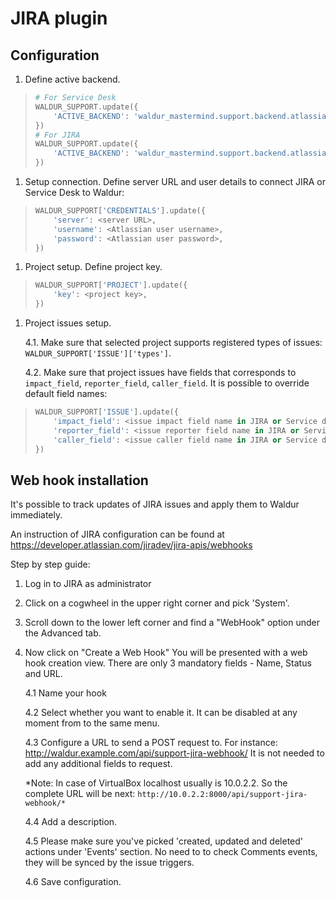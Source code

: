 # JIRA plugin

## Configuration

1. Define active backend.

> ``` python
> # For Service Desk
> WALDUR_SUPPORT.update({
>     'ACTIVE_BACKEND': 'waldur_mastermind.support.backend.atlassian:ServiceDeskBackend',
> })
> # For JIRA
> WALDUR_SUPPORT.update({
>     'ACTIVE_BACKEND': 'waldur_mastermind.support.backend.atlassian:JiraBackend',
> })
> ```

1. Setup connection. Define server URL and user details to connect JIRA
    or Service Desk to Waldur:

> ``` python
> WALDUR_SUPPORT['CREDENTIALS'].update({
>     'server': <server URL>,
>     'username': <Atlassian user username>,
>     'password': <Atlassian user password>,
> })
> ```

1. Project setup. Define project key.

> ``` python
> WALDUR_SUPPORT['PROJECT'].update({
>     'key': <project key>,
> })
> ```

1. Project issues setup.

    4.1. Make sure that selected project supports registered types of issues: `WALDUR_SUPPORT['ISSUE']['types']`.

    4.2. Make sure that project issues have fields that corresponds to
    `impact_field`, `reporter_field`, `caller_field`. It is
    possible to override default field names:

> ``` python
> WALDUR_SUPPORT['ISSUE'].update({
>     'impact_field': <issue impact field name in JIRA or Service desk>,
>     'reporter_field': <issue reporter field name in JIRA or Service desk>,
>     'caller_field': <issue caller field name in JIRA or Service desk>,
> })
> ```

## Web hook installation

It's possible to track updates of JIRA issues and apply them to Waldur
immediately.

An instruction of JIRA configuration can be found at
<https://developer.atlassian.com/jiradev/jira-apis/webhooks>

Step by step guide:

1. Log in to JIRA as administrator

2. Click on a cogwheel in the upper right corner and pick 'System'.

3. Scroll down to the lower left corner and find a "WebHook" option under the Advanced tab.

4. Now click on "Create a Web Hook" You will be presented with a web
    hook creation view. There are only 3 mandatory fields - Name, Status and URL.

    4.1 Name your hook

    4.2 Select whether you want to enable it. It can be disabled at any
    moment from to the same menu.

    4.3 Configure a URL to send a POST request to. For instance:
    <http://waldur.example.com/api/support-jira-webhook/> It is not needed
    to add any additional fields to request.

    *Note: In case of VirtualBox localhost usually is 10.0.2.2. So the
    complete URL will be next:
    `http://10.0.2.2:8000/api/support-jira-webhook/*`

    4.4 Add a description.

    4.5 Please make sure you've picked 'created, updated and deleted' actions under 'Events' section. No need to to check Comments events, they will be synced by the issue triggers.

    4.6 Save configuration.
